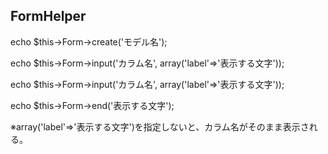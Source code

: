 ## FormHelper
echo $this->Form->create('モデル名');

echo $this->Form->input('カラム名', array('label'=>'表示する文字'));

echo $this->Form->input('カラム名', array('label'=>'表示する文字'));

echo $this->Form->end('表示する文字');

※array('label'=>'表示する文字')を指定しないと、カラム名がそのまま表示される。
